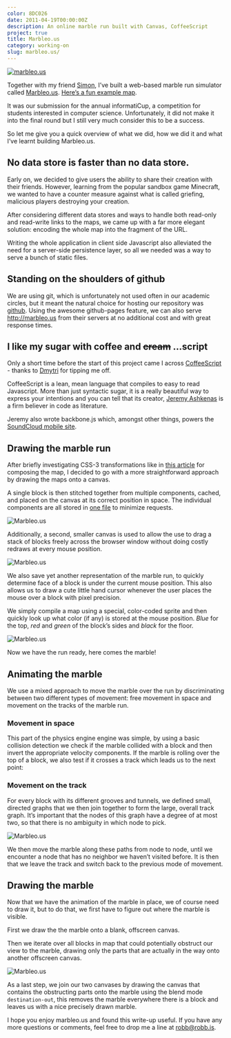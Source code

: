 ```yaml
---
color: 8DC026
date: 2011-04-19T00:00:00Z
description: An online marble run built with Canvas, CoffeeScript
project: true
title: Marbleo.us
category: working-on
slug: marbleo.us/
---
```


<a href="http://marbleo.us/#GQIAAP8AAAYvAgAA_wAAFDwAAAA_AAAABwICAP8AAAQAAAAAAAAAABgCAgD_AAALAQEAAP8AAAYpAQAAGgcIAf8AAAU_AAAAPwEAAP8AAAU_AAAAPwEAAP8AAAU_AAAAKwAAAB4CBQD_AAAEAAAAAAAAAAAwBwgA_wAABAAAAAAAAAAAAAAAACwHCQD_AAADAQEAAP8AAAYpAQAA_wAAIgAAAAAAAAAAAAAAAAABAAD_AAADKQEAAP8AAAYpAQAA_wAAKQEBAAD_AAAGKQEAAP8AACkBAQAAFAAAARUAAAAVAAAAFQAAABUAAAAFBwkAKQEAABYAAAEVAAAAFQAAABUAAAAFBwkA_wAAARUAAAAVAAAAFQAAABUAAAAVAAAABQIGAP8AAA8AAAAAAAAAAAAAAAAAAAAAFAEAAP8AAAIAAAAAAAAAAAAAAAAAAAAAMAIAAP8AAAIFAgAA_wAABjECAAAA=">
  <img src="/img/marbleous-screenshot-small.png" alt="marbleo.us" />
</a>

Together with my friend [Simon][simon], I’ve built a web-based marble run simulator called [Marbleo.us][marbleo.us]. [Here’s a fun example map][try].

It was our submission for the annual informatiCup, a competition for students interested in computer science. Unfortunately, it did not make it into the final round but I still very much consider this to be a success.

So let me give you a quick overview of what we did, how we did it and what I’ve learnt building Marbleo.us.

## No data store is faster than no data store.
Early on, we decided to give users the ability to share their creation with their friends. However, learning from the popular sandbox game Minecraft, we wanted to have a counter measure against what is called griefing, malicious players destroying your creation.

After considering different data stores and ways to handle both read-only and read-write links to the maps, we came up with a far more elegant solution: encoding the whole map into the fragment of the URL.

Writing the whole application in client side Javascript also alleviated the need for a server-side persistence layer, so all we needed was a way to serve a bunch of static files.

## Standing on the shoulders of github
We are using git, which is unfortunately not used often in our academic circles, but it meant the natural choice for hosting our repository was [github][github]. Using the awesome github-pages feature, we can also serve http://marbleo.us from their servers at no additional cost and with great response times.

## I like my sugar with coffee and <strike>cream</strike> …script
Only a short time before the start of this project came I across [CoffeeScript][coffeescript] - thanks to [Dmytri][dmytri] for tipping me off.

CoffeeScript is a lean, mean language that compiles to easy to read Javascript.
More than just syntactic sugar, it is a really beautiful way to express your intentions and you can tell that its creator, [Jeremy Ashkenas][jeremy] is a firm believer in code as literature.

Jeremy also wrote backbone.js which, amongst other things, powers the
[SoundCloud mobile site][soundcloud_mobile].

## Drawing the marble run
After briefly investigating CSS-3 transformations like in [this article][transforms] for composing the map, I decided to go with a more straightforward approach by drawing the maps onto a canvas.

A single block is then stitched together from multiple components, cached, and placed on the canvas at its correct position in space. The individual components are all stored in [one file][texture_file] to minimize requests.

![Marbleo.us](/img/marbleous-compositing.png)

Additionally, a second, smaller canvas is used to allow the use to drag a stack of blocks freely across the browser window without doing costly redraws at every mouse position.

![Marbleo.us](/img/marbleous-canvases.png)

We also save yet another representation of the marble run, to quickly determine face of a block is under the current mouse position.
This also allows us to draw a cute little hand cursor whenever the user places the mouse over a block with pixel precision.

We simply compile a map using a special, color-coded sprite and then quickly look up what color (if any) is stored at the mouse position.
_Blue_ for the top, _red_ and _green_ of the block’s sides and _black_ for the floor.

![Marbleo.us](/img/marbleous-hitmap.png)

Now we have the run ready, here comes the marble!

## Animating the marble

We use a mixed approach to move the marble over the run by discriminating between two different types of movement: free movement in space and movement on the tracks of the marble run.

### Movement in space

This part of the physics engine engine was simple, by using a basic collision detection we check if the marble collided with a block and then invert the appropriate velocity components. If the marble is rolling over the top of a block, we also test if it crosses a track which leads us to the next point:

### Movement on the track

For every block with its different grooves and tunnels, we defined small, directed graphs that we then join together to form the large, overall track graph.
It’s important that the nodes of this graph have a degree of at most two, so that there is no ambiguity in which node to pick.

![Marbleo.us](/img/marbleous-tracks.png)

We then move the marble along these paths from node to node, until we encounter a node that has no neighbor we haven’t visited before. It is then that we leave the track and switch back to the previous mode of movement.

## Drawing the marble

Now that we have the animation of the marble in place, we of course need to draw it, but to do that, we first have to figure out where the marble is visible.

First we draw the the marble onto a blank, offscreen canvas.

Then we iterate over all blocks in map that could potentially obstruct our view to the marble, drawing only the parts that are actually in the way onto another offscreen canvas.

![Marbleo.us](/img/marbleous-visibility.png)

As a last step, we join our two canvases by drawing the canvas that contains the obstructing parts onto the marble using the blend mode `destination-out`, this removes the marble everywhere there is a block and leaves us with a nice precisely drawn marble.

I hope you enjoy marbleo.us and found this write-up useful. If you have any more questions or comments, feel free to drop me a line at [robb@robb.is](mailto:robb@robb.is).

[coffeescript]:      http://coffeescript.org
[dmytri]:            http://dmytri.info/
[jeremy]:            https://github.com/jashkenas
[marbleo.us]:        http://marbleo.us
[texture_file]:      https://github.com/robb/Marbleo.us/blob/master/src/img/textures.png
[try]:               http://marbleo.us/#GQIAAP8AAAYvAgAA_wAAFDwAAAA_AAAABwICAP8AAAQAAAAAAAAAABgCAgD_AAALAQEAAP8AAAYpAQAAGgcIAf8AAAU_AAAAPwEAAP8AAAU_AAAAPwEAAP8AAAU_AAAAKwAAAB4CBQD_AAAEAAAAAAAAAAAwBwgA_wAABAAAAAAAAAAAAAAAACwHCQD_AAADAQEAAP8AAAYpAQAA_wAAIgAAAAAAAAAAAAAAAAABAAD_AAADKQEAAP8AAAYpAQAA_wAAKQEBAAD_AAAGKQEAAP8AACkBAQAAFAAAARUAAAAVAAAAFQAAABUAAAAFBwkAKQEAABYAAAEVAAAAFQAAABUAAAAFBwkA_wAAARUAAAAVAAAAFQAAABUAAAAVAAAABQIGAP8AAA8AAAAAAAAAAAAAAAAAAAAAFAEAAP8AAAIAAAAAAAAAAAAAAAAAAAAAMAIAAP8AAAIFAgAA_wAABjECAAAA=
[transforms]:        http://cssatoms.com/miscellaneous/create-a-3d-cube-in-pure-css3/
[simon]:             http://simon-hohberg.de
[github]:            https://github.com/robb/Marbleo.us
[soundcloud_mobile]: https://m.soundcloud.com
